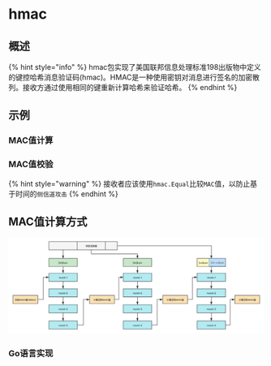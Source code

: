 # hmac

## 概述

{% hint style="info" %}
hmac包实现了美国联邦信息处理标准198出版物中定义的键控哈希消息验证码(hmac)。HMAC是一种使用密钥对消息进行签名的加密散列。接收方通过使用相同的键重新计算哈希来验证哈希。
{% endhint %}

## 示例

### MAC值计算

### MAC值校验

{% hint style="warning" %}
接收者应该使用`hmac.Equal`比较`MAC`值，以防止基于时间的`侧信道攻击`
{% endhint %}

## MAC值计算方式

![SHA1处理流程示意图](../images/hash/sha1/sha1-calc-process.png)

### Go语言实现
